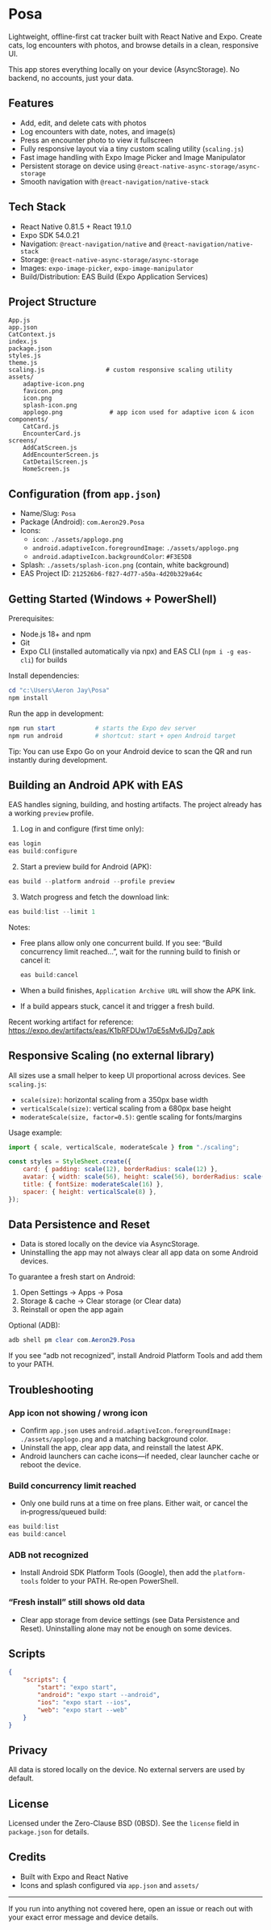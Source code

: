# Posa

Lightweight, offline-first cat tracker built with React Native and Expo. Create cats, log encounters with photos, and browse details in a clean, responsive UI.

This app stores everything locally on your device (AsyncStorage). No backend, no accounts, just your data.

## Features

- Add, edit, and delete cats with photos
- Log encounters with date, notes, and image(s)
- Press an encounter photo to view it fullscreen
- Fully responsive layout via a tiny custom scaling utility (`scaling.js`)
- Fast image handling with Expo Image Picker and Image Manipulator
- Persistent storage on device using `@react-native-async-storage/async-storage`
- Smooth navigation with `@react-navigation/native-stack`

## Tech Stack

- React Native 0.81.5 + React 19.1.0
- Expo SDK 54.0.21
- Navigation: `@react-navigation/native` and `@react-navigation/native-stack`
- Storage: `@react-native-async-storage/async-storage`
- Images: `expo-image-picker`, `expo-image-manipulator`
- Build/Distribution: EAS Build (Expo Application Services)

## Project Structure

```
App.js
app.json
CatContext.js
index.js
package.json
styles.js
theme.js
scaling.js                 # custom responsive scaling utility
assets/
	adaptive-icon.png
	favicon.png
	icon.png
	splash-icon.png
	applogo.png             # app icon used for adaptive icon & icon
components/
	CatCard.js
	EncounterCard.js
screens/
	AddCatScreen.js
	AddEncounterScreen.js
	CatDetailScreen.js
	HomeScreen.js
```

## Configuration (from `app.json`)

- Name/Slug: `Posa`
- Package (Android): `com.Aeron29.Posa`
- Icons:
	- `icon`: `./assets/applogo.png`
	- `android.adaptiveIcon.foregroundImage`: `./assets/applogo.png`
	- `android.adaptiveIcon.backgroundColor`: `#F3E5D8`
- Splash: `./assets/splash-icon.png` (contain, white background)
- EAS Project ID: `212526b6-f827-4d77-a50a-4d20b329a64c`

## Getting Started (Windows + PowerShell)

Prerequisites:

- Node.js 18+ and npm
- Git
- Expo CLI (installed automatically via npx) and EAS CLI (`npm i -g eas-cli`) for builds

Install dependencies:

```powershell
cd "c:\Users\Aeron Jay\Posa"
npm install
```

Run the app in development:

```powershell
npm run start           # starts the Expo dev server
npm run android         # shortcut: start + open Android target
```

Tip: You can use Expo Go on your Android device to scan the QR and run instantly during development.

## Building an Android APK with EAS

EAS handles signing, building, and hosting artifacts. The project already has a working `preview` profile.

1) Log in and configure (first time only):

```powershell
eas login
eas build:configure
```

2) Start a preview build for Android (APK):

```powershell
eas build --platform android --profile preview
```

3) Watch progress and fetch the download link:

```powershell
eas build:list --limit 1
```

Notes:

- Free plans allow only one concurrent build. If you see: “Build concurrency limit reached…”, wait for the running build to finish or cancel it:

	```powershell
	eas build:cancel
	```

- When a build finishes, `Application Archive URL` will show the APK link.
- If a build appears stuck, cancel it and trigger a fresh build.

Recent working artifact for reference: https://expo.dev/artifacts/eas/K1bRFDUw17qE5sMv6JDg7.apk

## Responsive Scaling (no external library)

All sizes use a small helper to keep UI proportional across devices. See `scaling.js`:

- `scale(size)`: horizontal scaling from a 350px base width
- `verticalScale(size)`: vertical scaling from a 680px base height
- `moderateScale(size, factor=0.5)`: gentle scaling for fonts/margins

Usage example:

```js
import { scale, verticalScale, moderateScale } from "./scaling";

const styles = StyleSheet.create({
	card: { padding: scale(12), borderRadius: scale(12) },
	avatar: { width: scale(56), height: scale(56), borderRadius: scale(28) },
	title: { fontSize: moderateScale(16) },
	spacer: { height: verticalScale(8) },
});
```

## Data Persistence and Reset

- Data is stored locally on the device via AsyncStorage.
- Uninstalling the app may not always clear all app data on some Android devices.

To guarantee a fresh start on Android:

1. Open Settings → Apps → Posa
2. Storage & cache → Clear storage (or Clear data)
3. Reinstall or open the app again

Optional (ADB):

```powershell
adb shell pm clear com.Aeron29.Posa
```

If you see “adb not recognized”, install Android Platform Tools and add them to your PATH.

## Troubleshooting

### App icon not showing / wrong icon

- Confirm `app.json` uses `android.adaptiveIcon.foregroundImage: ./assets/applogo.png` and a matching background color.
- Uninstall the app, clear app data, and reinstall the latest APK.
- Android launchers can cache icons—if needed, clear launcher cache or reboot the device.

### Build concurrency limit reached

- Only one build runs at a time on free plans. Either wait, or cancel the in‑progress/queued build:

```powershell
eas build:list
eas build:cancel
```

### ADB not recognized

- Install Android SDK Platform Tools (Google), then add the `platform-tools` folder to your PATH. Re‑open PowerShell.

### “Fresh install” still shows old data

- Clear app storage from device settings (see Data Persistence and Reset). Uninstalling alone may not be enough on some devices.

## Scripts

```json
{
	"scripts": {
		"start": "expo start",
		"android": "expo start --android",
		"ios": "expo start --ios",
		"web": "expo start --web"
	}
}
```

## Privacy

All data is stored locally on the device. No external servers are used by default.

## License

Licensed under the Zero-Clause BSD (0BSD). See the `license` field in `package.json` for details.

## Credits

- Built with Expo and React Native
- Icons and splash configured via `app.json` and `assets/`

---

If you run into anything not covered here, open an issue or reach out with your exact error message and device details.
